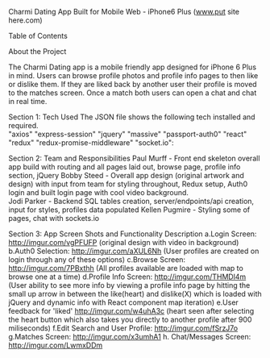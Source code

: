 Charmi Dating App Built for Mobile Web - iPhone6 Plus  (www.put site here.com)

Table of Contents


About the Project

The Charmi Dating app is a mobile friendly app designed for iPhone 6 Plus in mind.  Users can browse profile photos and profile info pages to then like or dislike them.  If they are liked back by another user their profile is moved to the matches screen.  Once a match both users can open a chat and chat in real time. </br> 

Section 1:  Tech Used
The JSON file shows the following tech installed and required.  
"axios"
"express-session"
"jquery"
"massive"
"passport-auth0"
"react"
"redux"
"redux-promise-middleware"
"socket.io":


Section 2:  Team and Responsibilities
Paul Murff - Front end skeleton overall app build with routing and all pages laid out, browse page, profile info section, jQuery 
Bobby Steed - Overall app design (original artwork and design) with input from team for styling throughout, Redux setup, Auth0 login and built login page with cool video background.    
Jodi Parker - Backend SQL tables creation, server/endpoints/api creation, input for styles, profiles data populated 
Kellen Pugmire - Styling some of pages, chat with sockets.io 


Section 3: App Screen Shots and Functionality Description
a.Login Screen: http://imgur.com/vgPFUFP  (original design with video in background)
b.Auth0 Selection: http://imgur.com/aXUL6Nh  (User profiles are created on login through any of these options)
c.Browse Screen: http://imgur.com/7PBxthh  (All profiles available are loaded with map to browse one at a time)
d.Profile Info Screen: http://imgur.com/THMDl4m (User ability to see more info by viewing a profile info page by hitting the small up arrow in between the like(heart) and dislike(X) which is loaded with jQuery and dynamic info with React component map iteration) 
e.User feedback for 'liked' http://imgur.com/w4uhA3c (heart seen after selecting the heart button which also takes you directly to another profile after 900 miliseconds)
f.Edit Search and User Profile: http://imgur.com/fSrzJ7o
g.Matches Screen: http://imgur.com/x3umhA1
h. Chat/Messages Screen: http://imgur.com/LwmxDDm
